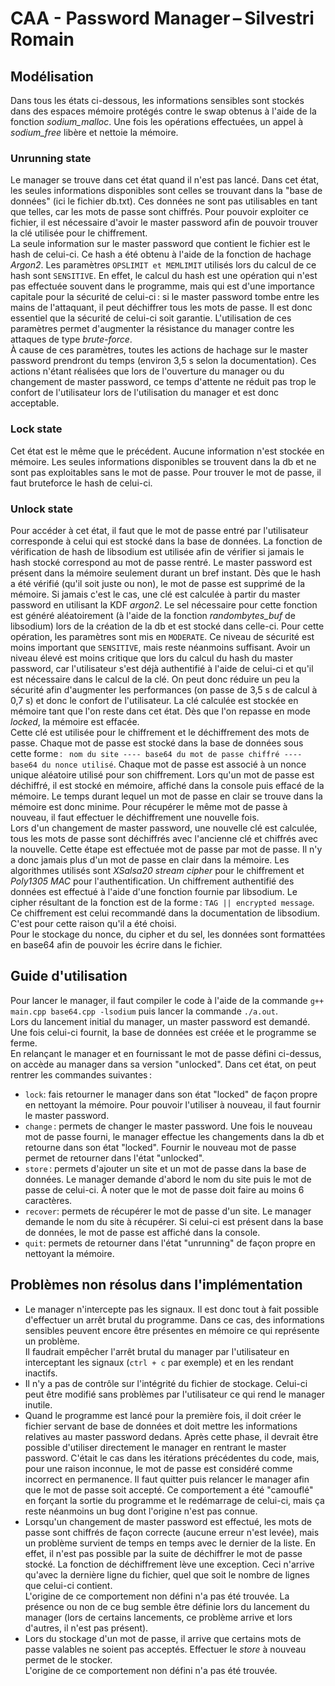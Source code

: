 <div style="text-align : justify">

# CAA - Password Manager – Silvestri Romain

## Modélisation

Dans tous les états ci-dessous, les informations sensibles sont stockés dans des espaces mémoire protégés contre le swap obtenus à l'aide de la fonction *sodium_malloc*. Une fois les opérations effectuées, un appel à *sodium_free* libère et nettoie la mémoire.

### Unrunning state
Le manager se trouve dans cet état quand il n'est pas lancé. Dans cet état, les seules informations disponibles sont celles se trouvant dans la "base de données" (ici le fichier db.txt). Ces données ne sont pas utilisables en tant que telles, car les mots de passe sont chiffrés. Pour pouvoir exploiter ce fichier, il est nécessaire d'avoir le master password afin de pouvoir trouver la clé utilisée pour le chiffrement.  
La seule information sur le master password que contient le fichier est le hash de celui-ci. Ce hash a été obtenu à l'aide de la fonction de hachage *Argon2*. Les paramètres ```OPSLIMIT et MEMLIMIT``` utilisés lors du calcul de ce hash sont ```SENSITIVE```. En effet, le calcul du hash est une opération qui n'est pas effectuée souvent dans le programme, mais qui est d'une importance capitale pour la sécurité de celui-ci : si le master password tombe entre les mains de l'attaquant, il peut déchiffrer tous les mots de passe. Il est donc essentiel que la sécurité de celui-ci soit garantie. L'utilisation de ces paramètres permet d'augmenter la résistance du manager contre les attaques de type *brute-force*.  
À cause de ces paramètres, toutes les actions de hachage sur le master password prendront du temps (environ 3,5 s selon la documentation). Ces actions n'étant réalisées que lors de l'ouverture du manager ou du changement de master password, ce temps d'attente ne réduit pas trop le confort de l'utilisateur lors de l'utilisation du manager et est donc acceptable.

### Lock state
Cet état est le même que le précédent. Aucune information n'est stockée en mémoire. Les seules informations disponibles se trouvent dans la db et ne sont pas exploitables sans le mot de passe. Pour trouver le mot de passe, il faut bruteforce le hash de celui-ci.

### Unlock state
Pour accéder à cet état, il faut que le mot de passe entré par l'utilisateur corresponde à celui qui est stocké dans la base de données. La fonction de vérification de hash de libsodium est utilisée afin de vérifier si jamais le hash stocké correspond au mot de passe rentré. Le master password est présent dans la mémoire seulement durant un bref instant. Dès que le hash a été vérifié (qu'il soit juste ou non), le mot de passe est supprimé de la mémoire. 
Si jamais c'est le cas, une clé est calculée à partir du master password en utilisant la KDF *argon2*. Le sel nécessaire pour cette fonction est généré aléatoirement (à l'aide de la fonction *randombytes_buf* de libsodium) lors de la création de la db et est stocké dans celle-ci. Pour cette opération, les paramètres sont mis en ```MODERATE```. Ce niveau de sécurité est moins important que ```SENSITIVE```, mais reste néanmoins suffisant. Avoir un niveau élevé est moins critique que lors du calcul du hash du master password, car l'utilisateur s'est déjà authentifié à l'aide de celui-ci et qu'il est nécessaire dans le calcul de la clé. On peut donc réduire un peu la sécurité afin d'augmenter les performances (on passe de 3,5 s de calcul à 0,7 s) et donc le confort de l'utilisateur. La clé calculée est stockée en mémoire tant que l'on reste dans cet état. Dès que l'on repasse en mode *locked*, la mémoire est effacée.  
Cette clé est utilisée pour le chiffrement et le déchiffrement des mots de passe. Chaque mot de passe est stocké dans la base de données sous cette forme : ``` nom du site ---- base64 du mot de passe chiffré ---- base64 du nonce utilisé```. Chaque mot de passe est associé à un nonce unique aléatoire utilisé pour son chiffrement. Lors qu'un mot de passe est déchiffré, il est stocké en mémoire, affiché dans la console puis effacé de la mémoire. Le temps durant lequel un mot de passe en clair se trouve dans la mémoire est donc minime. Pour récupérer le même mot de passe à nouveau, il faut effectuer le déchiffrement une nouvelle fois.  
Lors d'un changement de master password, une nouvelle clé est calculée, tous les mots de passe sont déchiffrés avec l'ancienne clé et chiffrés avec la nouvelle. Cette étape est effectuée mot de passe par mot de passe. Il n'y a donc jamais plus d'un mot de passe en clair dans la mémoire. 
Les algorithmes utilisés sont *XSalsa20 stream cipher* pour le chiffrement et *Poly1305 MAC* pour l'authentification. Un chiffrement authentifié des données est effectué à l'aide d'une fonction fournie par libsodium. Le cipher résultant de la fonction est de la forme : ```TAG || encrypted message```. Ce chiffrement est celui recommandé dans la documentation de libsodium. C'est pour cette raison qu'il a été choisi.  
Pour le stockage du nonce, du cipher et du sel, les données sont formattées en base64 afin de pouvoir les écrire dans le fichier.

## Guide d'utilisation
Pour lancer le manager, il faut compiler le code à l'aide de la commande ```g++ main.cpp base64.cpp -lsodium``` puis lancer la commande ```./a.out```.  
Lors du lancement initial du manager, un master password est demandé. Une fois celui-ci fournit, la base de données est créée et le programme se ferme.  
En relançant le manager et en fournissant le mot de passe défini ci-dessus, on accède au manager dans sa version "unlocked". Dans cet état, on peut rentrer les commandes suivantes :
- ```lock```: fais retourner le manager dans son état "locked" de façon propre en nettoyant la mémoire. Pour pouvoir l'utiliser à nouveau, il faut fournir le master password.
- ```change``` : permets de changer le master password. Une fois le nouveau mot de passe fourni, le manager effectue les changements dans la db et retourne dans son état "locked". Fournir le nouveau mot de passe permet de retourner dans l'état "unlocked".
- ```store``` : permets d'ajouter un site et un mot de passe dans la base de données. Le manager demande d'abord le nom du site puis le mot de passe de celui-ci. À noter que le mot de passe doit faire au moins 6 caractères.
- ```recover```: permets de récupérer le mot de passe d'un site. Le manager demande le nom du site à récupérer. Si celui-ci est présent dans la base de données, le mot de passe est affiché dans la console.
- ```quit```: permets de retourner dans l'état "unrunning" de façon propre en nettoyant la mémoire.

## Problèmes non résolus dans l'implémentation

- Le manager n'intercepte pas les signaux. Il est donc tout à fait possible d'effectuer un arrêt brutal du programme. Dans ce cas, des informations sensibles peuvent encore être présentes en mémoire ce qui représente un problème.  
Il faudrait empêcher l'arrêt brutal du manager par l'utilisateur en interceptant les signaux (```ctrl + c``` par exemple) et en les rendant inactifs.
- Il n'y a pas de contrôle sur l'intégrité du fichier de stockage. Celui-ci peut être modifié sans problèmes par l'utilisateur ce qui rend le manager inutile.
- Quand le programme est lancé pour la première fois, il doit créer le fichier servant de base de données et doit mettre les informations relatives au master password dedans. Après cette phase, il devrait être possible d'utiliser directement le manager en rentrant le master password. C'était le cas dans les itérations précédentes du code, mais, pour une raison inconnue, le mot de passe est considéré comme incorrect en permanence. Il faut quitter puis relancer le manager afin que le mot de passe soit accepté. 
Ce comportement a été "camouflé" en forçant la sortie du programme et le redémarrage de celui-ci, mais ça reste néanmoins un bug dont l'origine n'est pas connue.
- Lorsqu'un changement de master password est effectué, les mots de passe sont chiffrés de façon correcte (aucune erreur n'est levée), mais un problème survient de temps en temps avec le dernier de la liste. En effet, il n'est pas possible par la suite de déchiffrer le mot de passe stocké. La fonction de déchiffrement lève une exception. Ceci n'arrive qu'avec la dernière ligne du fichier, quel que soit le nombre de lignes que celui-ci contient.  
L'origine de ce comportement non défini n'a pas été trouvée. La présence ou non de ce bug semble être définie lors du lancement du manager (lors de certains lancements, ce problème arrive et lors d'autres, il n'est pas présent).
- Lors du stockage d'un mot de passe, il arrive que certains mots de passe valables ne soient pas acceptés. Effectuer le *store* à nouveau permet de le stocker.  
L'origine de ce comportement non défini n'a pas été trouvée.

</div>